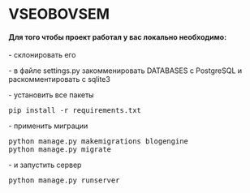 <h1>
    VSEOBOVSEM
</h1>
<h4>
    Для того чтобы проект работал у вас локально необходимо:
</h4>
<p>
- склонировать его
</p>
<p>
- в файле settings.py закомменировать DATABASES с PostgreSQL и раскомментировать с sqlite3
</p>
<p>
- установить все пакеты
</p>
<pre>
pip install -r requirements.txt
</pre>
<p>
- применить миграции
<pre>
python manage.py makemigrations blogengine
python manage.py migrate
</pre>
<p>
- и запустить сервер
</p>
<pre>
python manage.py runserver
</pre>
